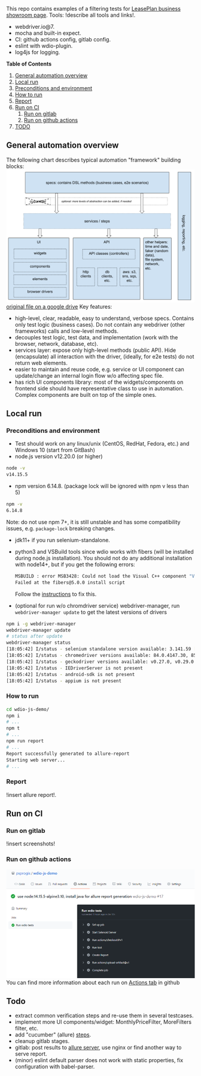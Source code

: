 This repo contains examples of a filtering tests for [LeasePlan business showroom page](https://www.leaseplan.com/en-be/business/showroom/).
Tools: !describe all tools and links!.
- webdriver.io@7.
- mocha and built-in expect.
- CI: github actions config, gitlab config.  
- eslint with wdio-plugin.  
- log4js for logging.

**Table of Contents**
1. [General automation overview](#general-automation-overview)
3. [Local run](#local-run)
  1. [Preconditions and environment](#preconditions-and-environment)
  2. [How to run](#how-to-run)
  3. [Report](#report)   
4. [Run on CI](#run-on-ci)
    1. [Run on gitlab](#run-on-gitlab)
    2. [Run on github actions](#run-on-github-actions)
5. [TODO](#todo)

## General automation overview
The following chart describes typical automation "framework" building blocks:
![automation overview](screenshots/automation-overview.png "automation overview")
[original file on a google drive](https://docs.google.com/drawings/d/1qBoop81kclCIlnatuc5pULY_7pAlh3nD3PX2sYrv6j4/edit?usp=sharing)
Key features:
- high-level, clear, readable, easy to understand, verbose specs. Contains only test logic (business cases). Do not contain any webdriver (other frameworks) calls and low-level methods.
- decouples test logic, test data, and implementation (work with the browser, network, database, etc).
- services layer: expose only high-level methods (public API). Hide (encapsulate) all interaction with the driver, (ideally, for e2e tests) do not return web elements.
- easier to maintain and reuse code, e.g. service or UI component can update/change an internal login flow w/o affecting spec file.
- has rich UI components library: most of the widgets/components on frontend side should have representative class to use in automation. Complex components are built on top of the simple ones. 

## Local run
### Preconditions and environment
* Test should work on any linux/unix (CentOS, RedHat, Fedora, etc.) and Windows 10 (start from GitBash)
* node.js version v12.20.0 (or higher)
```bash
node -v
v14.15.5
```
* npm version 6.14.8. (package lock will be ignored with npm v less than 5)
```bash
npm -v
6.14.8
```
Note: do not use npm 7+, it is still unstable and has some compatibility issues, e.g. `package-lock` breaking changes.
* jdk11+ if you run selenium-standalone.
* python3 and VSBuild tools since wdio works with fibers (will be installed during node.js installation).
  You should not do any additional installation with node14+, but if you get the following errors:
  ```bash
  MSBUILD : error MSB3428: Could not load the Visual C++ component "VCBuild.exe". To fix this, 1) install the .NET Framework 2.0 SDK, 2) install Microsoft Visual Studio 2005 or 3) add the location of the component to the system path if it is installed elsewhere.
  Failed at the fibers@5.0.0 install script
  ```
  Follow the [instructions](https://github.com/nodejs/node-gyp#on-unix) to fix this.
  
* (optional for run w/o chromdriver service) webdriver-manager,
  run `webdriver-manager update` to get the latest versions of drivers
```bash
npm i -g webdriver-manager
webdriver-manager update
# status after update
webdriver-manager status
[18:05:42] I/status - selenium standalone version available: 3.141.59 [last]
[18:05:42] I/status - chromedriver versions available: 84.0.4147.30, 85.0.4183.87, 86.0.4240.22, 87.0.4280.88, 88.0.4324.96 [last]
[18:05:42] I/status - geckodriver versions available: v0.27.0, v0.29.0 [last]
[18:05:42] I/status - IEDriverServer is not present
[18:05:42] I/status - android-sdk is not present
[18:05:42] I/status - appium is not present
```

### How to run
```bash
cd wdio-js-demo/
npm i
# ...
npm t
# ...
npm run report
# ...
Report successfully generated to allure-report
Starting web server...
# ...
```
### Report
!insert allure report!.

## Run on CI
### Run on gitlab
!insert screenshots!

### Run on github actions
![github-actions](screenshots/github-actions-run.png "github actions")
You can find more information about each run on [Actions tab](https://github.com/psprogis/wdio-js-demo/actions) in github

## Todo
- extract common verification steps and re-use them in several testcases.
- implement more UI components/widget: MonthlyPriceFilter, MoreFilters filter, etc.  
- add "cucumber" (allure) [steps](https://webdriver.io/docs/allure-reporter).
- cleanup gitlab stages.
- gitlab: post results to [allure server](https://github.com/kochetkov-ma/allure-server), use nginx or find another way to serve report.  
- (minor) eslint default parser does not work with static properties, fix configuration with babel-parser.
